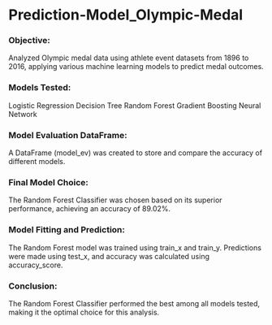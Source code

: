 # Prediction-Model_Olympic-Medal
### Objective:
 Analyzed Olympic medal data using athlete event datasets from 1896 to 2016, applying various machine learning models to predict medal outcomes.

### Models Tested:

Logistic Regression
Decision Tree
Random Forest
Gradient Boosting
Neural Network
### Model Evaluation DataFrame: 
A DataFrame (model_ev) was created to store and compare the accuracy of different models.

### Final Model Choice: 
The Random Forest Classifier was chosen based on its superior performance, achieving an accuracy of 89.02%.

### Model Fitting and Prediction: 
The Random Forest model was trained using train_x and train_y. Predictions were made using test_x, and accuracy was calculated using accuracy_score.

### Conclusion: 
The Random Forest Classifier performed the best among all models tested, making it the optimal choice for this analysis.
